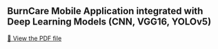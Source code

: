 ## BurnCare Mobile Application integrated with Deep Learning Models (CNN, VGG16, YOLOv5)
[📄 View the PDF file](./myfile.pdf)
